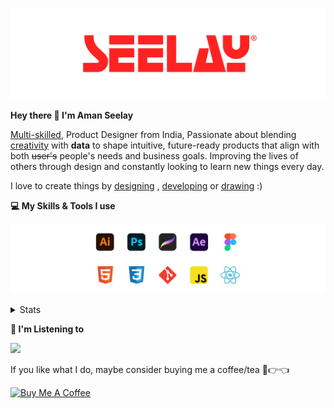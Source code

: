 [![banner](./images/seelay.svg)](https://www.seelay.in)

**Hey there 👋 I'm Aman Seelay**

[Multi-skilled](https://www.seelay.in/#skills), Product Designer from India, Passionate about blending [creativity](https://illustrations.seelay.in) with <b>data</b> to shape intuitive, future-ready products that align with both <s>user's</s> people's needs and business goals. Improving the lives of others through design and constantly looking to learn new things every day.

I love to create things by [designing](https://www.seelay.in/#work) , [developing](https://www.seelay.in/#projects) or [drawing](https://art.seelay.in) :)

**💻 My Skills & Tools I use**

[![banner](./images/skills&tools.svg)](https://www.seelay.in/about)

<details>
  <summary>Stats</summary>

---

<!--START_SECTION:waka-->
![Profile Views](http://img.shields.io/badge/Profile%20Views-1-blue)

**🐱 My GitHub Data** 

> 📦 823.2 kB Used in GitHub's Storage 
 > 
> 🏆 195 Contributions in the Year 2025
 > 
> 💼 Opted to Hire
 > 
> 📜 1 Public Repository 
 > 
> 🔑 47 Private Repository 
 > 
**I'm a Night 🦉** 

```text
🌞 Morning                353 commits         ███░░░░░░░░░░░░░░░░░░░░░░   12.19 % 
🌆 Daytime                488 commits         ████░░░░░░░░░░░░░░░░░░░░░   16.86 % 
🌃 Evening                905 commits         ████████░░░░░░░░░░░░░░░░░   31.26 % 
🌙 Night                  1149 commits        ██████████░░░░░░░░░░░░░░░   39.69 % 
```
📅 **I'm Most Productive on Thursday** 

```text
Monday                   347 commits         ███░░░░░░░░░░░░░░░░░░░░░░   11.99 % 
Tuesday                  455 commits         ████░░░░░░░░░░░░░░░░░░░░░   15.72 % 
Wednesday                356 commits         ███░░░░░░░░░░░░░░░░░░░░░░   12.30 % 
Thursday                 515 commits         ████░░░░░░░░░░░░░░░░░░░░░   17.79 % 
Friday                   347 commits         ███░░░░░░░░░░░░░░░░░░░░░░   11.99 % 
Saturday                 379 commits         ███░░░░░░░░░░░░░░░░░░░░░░   13.09 % 
Sunday                   496 commits         ████░░░░░░░░░░░░░░░░░░░░░   17.13 % 
```


📊 **This Week I Spent My Time On** 

```text
🕑︎ Time Zone: Asia/Kolkata

💬 Programming Languages: 
Other                    35 hrs 50 mins      ████████████████████░░░░░   78.10 % 
JavaScript               7 hrs 42 mins       ████░░░░░░░░░░░░░░░░░░░░░   16.82 % 
HTML                     1 hr 27 mins        █░░░░░░░░░░░░░░░░░░░░░░░░   03.17 % 
JSON                     26 mins             ░░░░░░░░░░░░░░░░░░░░░░░░░   00.95 % 
Bash                     7 mins              ░░░░░░░░░░░░░░░░░░░░░░░░░   00.29 % 

🔥 Editors: 
Chrome                   28 hrs 21 mins      ███████████████░░░░░░░░░░   61.81 % 
VS Code                  8 hrs 51 mins       █████░░░░░░░░░░░░░░░░░░░░   19.32 % 
Edge                     8 hrs 39 mins       █████░░░░░░░░░░░░░░░░░░░░   18.87 % 

💻 Operating System: 
Windows                  45 hrs 52 mins      █████████████████████████   100.00 % 
```

**I Mostly Code in JavaScript** 

```text
JavaScript               30 repos            ███████████████░░░░░░░░░░   61.22 % 
TypeScript               12 repos            ██████░░░░░░░░░░░░░░░░░░░   24.49 % 
HTML                     4 repos             ██░░░░░░░░░░░░░░░░░░░░░░░   08.16 % 
Java                     3 repos             ██░░░░░░░░░░░░░░░░░░░░░░░   06.12 % 
```




 Last Updated on 09/02/2025 06:43:48 UTC
<!--END_SECTION:waka-->

---

 </details>

**🎵 I'm Listening to**

<object data="https://now-play.vercel.app/api/generate?uid=7a17a86e-d6b7-43b5-8d9c-1d6dae42a779" >

  <img src="https://now-play.vercel.app/api/generate?uid=7a17a86e-d6b7-43b5-8d9c-1d6dae42a779" />

</object>

If you like what I do, maybe consider buying me a coffee/tea 🥺👉👈

<a href="https://www.buymeacoffee.com/seelay" target="_blank"><img src="https://cdn.buymeacoffee.com/buttons/v2/default-red.png" alt="Buy Me A Coffee" width="150" ></a>
